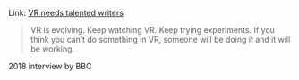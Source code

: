 Link: [VR needs talented writers](https://www.bbc.co.uk/blogs/writersroom/entries/9b263473-5eb2-4009-a9e0-08ddc880a8fa)

> VR is evolving. Keep watching VR. Keep trying experiments. If you think you can’t do something in VR, someone will be doing it and it will be working.

2018 interview by BBC
